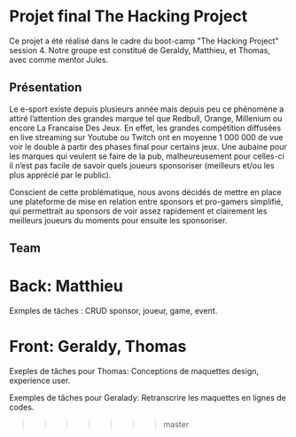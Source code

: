 # Projet final The Hacking Project

Ce projet a été réalisé dans le cadre du boot-camp "The Hacking Project" session 4. Notre groupe est constitué de Geraldy, Matthieu, et Thomas, avec comme mentor Jules.

## Présentation

Le e-sport existe depuis plusieurs année mais depuis peu ce phénomène a attiré l’attention des grandes marque tel que Redbull, Orange, Millenium ou encore La Francaise Des Jeux. En effet, les grandes compétition diffusées en live streaming sur Youtube ou Twitch ont en moyenne 1 000 000 de vue voir le double à partir des phases final pour certains jeux. Une aubaine pour les marques qui veulent se faire de la pub, malheureusement pour celles-ci il n’est pas facile de savoir quels joueurs sponsoriser (meilleurs et/ou les plus apprécié par le public).

Conscient de cette problématique, nous avons décidés de mettre en place une plateforme de mise en relation entre sponsors et pro-gamers simplifié, qui permettrait au sponsors de voir assez rapidement et clairement les meilleurs joueurs du moments pour ensuite les sponsoriser.

## Team

# Back: Matthieu

Exmples de tâches : CRUD sponsor, joueur, game, event.

# Front: Geraldy, Thomas

Exeples de tâches pour Thomas: Conceptions de maquettes design, experience user.

Exemples de tâches pour Geralady: Retranscrire les maquettes en lignes de codes.
>>>>>>> master
